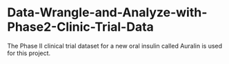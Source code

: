 # Data-Wrangle-and-Analyze-with-Phase2-Clinic-Trial-Data
The Phase II clinical trial dataset for a new oral insulin called Auralin is used for this project.
